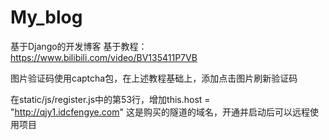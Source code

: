 # My_blog
基于Django的开发博客
基于教程：https://www.bilibili.com/video/BV135411P7VB


图片验证码使用captcha包，在上述教程基础上，添加点击图片刷新验证码


在static/js/register.js中的第53行，增加this.host = "http://qjy1.idcfengye.com"
这是购买的隧道的域名，开通并启动后可以远程使用项目
